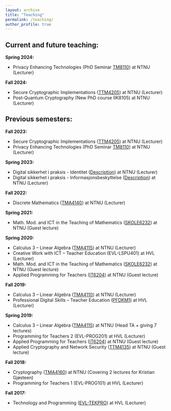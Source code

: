 ```yaml
---
layout: archive
title: "Teaching"
permalink: /teaching/
author_profile: true
---
```


## Current and future teaching: 


**Spring 2024:**
* Privacy Enhancing Technologies (PhD Seminar [TM8110](https://www.ntnu.edu/studies/courses/TM8110)) at NTNU (Lecturer)

**Fall 2024:**

* Secure Cryptographic Implementations ([TTM4205](https://www.ntnu.edu/studies/courses/TTM4205)) at NTNU (Lecturer)
* Post-Quantum Cryptography (New PhD course IIK8105) at NTNU (Lecturer)

## Previous semesters:

**Fall 2023:**

* Secure Cryptographic Implementations ([TTM4205](https://www.ntnu.edu/studies/courses/TTM4205)) at NTNU (Lecturer)
* Privacy Enhancing Technologies (PhD Seminar [TM8110](https://www.ntnu.edu/studies/courses/TM8110)) at NTNU (Lecturer)

**Spring 2023:**

* Digital sikkerhet i praksis - Identitet
 ([Description](https://www.ntnu.no/videre/gen/-/courses/nv22186)) at NTNU (Lecturer)
* Digital sikkerhet i praksis - Informasjonsbeskyttelse
 ([Description](https://www.ntnu.no/videre/gen/-/courses/nv21828)) at NTNU (Lecturer)

**Fall 2022:**

* Discrete Mathematics ([TMA4140](https://www.ntnu.no/studier/emner/TMA4140)) at NTNU (Lecturer)

**Spring 2021:**

* Math. Mod. and ICT in the Teaching of Mathematics ([SKOLE6232](https://www.ntnu.edu/studies/courses/SKOLE6232)) at NTNU (Guest lecture)

**Spring 2020:**

* Calculus 3 – Linear Algebra ([TMA4115](https://www.ntnu.no/studier/emner/TMA4115)) at NTNU (Lecturer)
* Creative Work with ICT – Teacher Education (EVL-LSPU401) at HVL (Lecturer)
* Math. Mod. and ICT in the Teaching of Mathematics ([SKOLE6232](https://www.ntnu.edu/studies/courses/SKOLE6232)) at NTNU (Guest lecture)
* Applied Programming for Teachers ([IT6204](https://www.ntnu.edu/studies/courses/IT6204)) at NTNU (Guest lecture)

**Fall 2019:**

* Calculus 3 – Linear Algebra ([TMA4110](https://www.ntnu.no/studier/emner/TMA4110)) at NTNU (Lecturer)
* Professional Digital Skills – Teacher Education ([PFDKM1](https://www.usn.no/studier/studie-og-emneplaner/#/studieplan/KFK-PFDK_2019_H%C3%98ST)) at HVL (Lecturer)

**Spring 2019:**

* Calculus 3 – Linear Algebra ([TMA4115](https://www.ntnu.no/studier/emner/TMA4115)) at NTNU (Head TA + giving 7 lectures)
* Programming for Teachers 2 (EVL-PROG201) at HVL (Lecturer)
* Applied Programming for Teachers ([IT6204](https://www.ntnu.edu/studies/courses/IT6204)) at NTNU (Guest lecture)
* Applied Cryptography and Network Security ([TTM4135](https://www.ntnu.edu/studies/courses/TTM4135)) at NTNU (Guest lecture)

**Fall 2018:**

* Cryptography ([TMA4160](https://www.ntnu.edu/studies/courses/TMA4160)) at NTNU (Covering 2 lectures for Kristian Gjøsteen)
* Programming for Teachers 1 (EVL-PROG101) at HVL (Lecturer)

**Fall 2017:**

* Technology and Programming ([EVL-TEKPRO](https://www.hvl.no/aktuelt/moter-framtida-med-teknologi-og-programmering)) at HVL (Lecturer)
